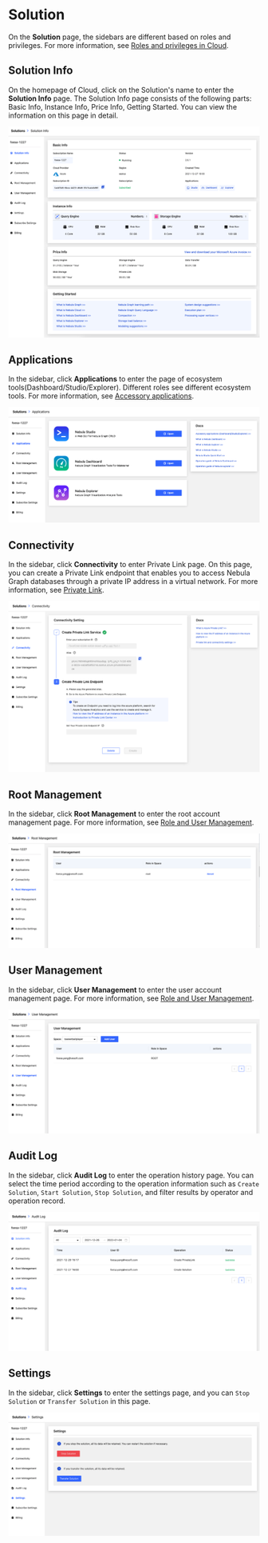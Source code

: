 # Solution

On the **Solution** page, the sidebars are different based on roles and privileges. For more information, see [Roles and privileges in Cloud](../4.user-role-description.md).

## Solution Info

On the homepage of Cloud, click on the Solution's name to enter the **Solution Info** page. The Solution Info page consists of the following parts: Basic Info, Instance Info, Price Info, Getting Started. You can view the information on this page in detail.

![Solution info](../figs/cl-ug-001.png)

## Applications

In the sidebar, click **Applications** to enter the page of ecosystem tools(Dashboard/Studio/Explorer). Different roles see different ecosystem tools. For more information, see [Accessory applications](../5.solution/5.1.supporting-application.md).

![applications](../figs/cl-ug-002.png)

## Connectivity

In the sidebar, click **Connectivity** to enter Private Link page. On this page, you can create a Private Link endpoint that enables you to access Nebula Graph databases through a private IP address in a virtual network. For more information, see [Private Link](../5.solution/5.2.connection-configuration-and-use.md).

![connectivity](../figs/cl-ug-003.png)

## Root Management

In the sidebar, click **Root Management** to enter the root account management page. For more information, see [Role and User Management](../5.solution/5.3.role-and-authority-management.md).

![root management](../figs/cl-ug-004.png)

## User Management

In the sidebar, click **User Management** to enter the user account management page. For more information, see [Role and User Management](../5.solution/5.3.role-and-authority-management.md).

![User Management](../figs/cl-ug-005.png)

## Audit Log

In the sidebar, click **Audit Log** to enter the operation history page. You can select the time period according to the operation information such as `Create Solution`, `Start Solution`, `Stop Solution`, and filter results by operator and operation record.

![Audit Log](../figs/cl-ug-006.png)

## Settings

In the sidebar, click **Settings** to enter the settings page, and you can `Stop Solution` or `Transfer Solution` in this page.

![Settings](../figs/cl-ug-007.png)